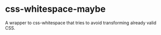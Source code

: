 # css-whitespace-maybe
A wrapper to css-whitespace that tries to avoid transforming already valid CSS.
